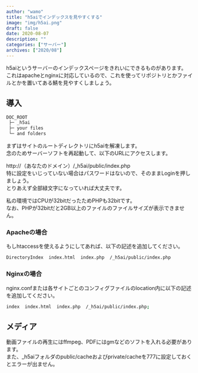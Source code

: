 ```yaml
---
author: "wamo"
title: "h5aiでインデックスを見やすくする"
image: "img/h5ai.png"
draft: false
date: 2020-08-07
description: ""
categories: ["サーバー"]
archives: ["2020/08"]
---
```

h5aiというサーバーのインデックスページをきれいにできるものがあります。  
これはapacheとnginxに対応しているので、これを使ってリポジトリとかファイルとかを置いてある鯖を見やすくしましょう。  

## 導入
```bash
DOC_ROOT
 ├─ _h5ai
 ├─ your files
 └─ and folders
```
まずはサイトのルートディレクトリにh5aiを解凍します。  
念のためサーバーソフトを再起動して、以下のURLにアクセスします。  
  
http://（あなたのドメイン）/_h5ai/public/index.php  
特に設定をいじっていない場合はパスワードはないので、そのままLoginを押しましょう。  
とりあえず全部緑文字になっていれば大丈夫です。  

私の環境ではCPUが32bitだったためPHPも32bitです。  
なお、PHPが32bitだと2GB以上のファイルのファイルサイズが表示できません。  

### Apacheの場合  
もしhtaccessを使えるようにしてあれば、以下の記述を追加してください。  
```bash
DirectoryIndex  index.html  index.php  /_h5ai/public/index.php  
```
### Nginxの場合
nginx.confまたは各サイトごとのコンフィグファイルのlocation内に以下の記述を追加してください。  

```bash
index  index.html  index.php  /_h5ai/public/index.php;
```
## メディア
動画ファイルの再生にはffmpeg、PDFにはgmなどのソフトを入れる必要があります。  
また、_h5aiフォルダのpublic/cacheおよびprivate/cacheを777に設定しておくとエラーが出ません。